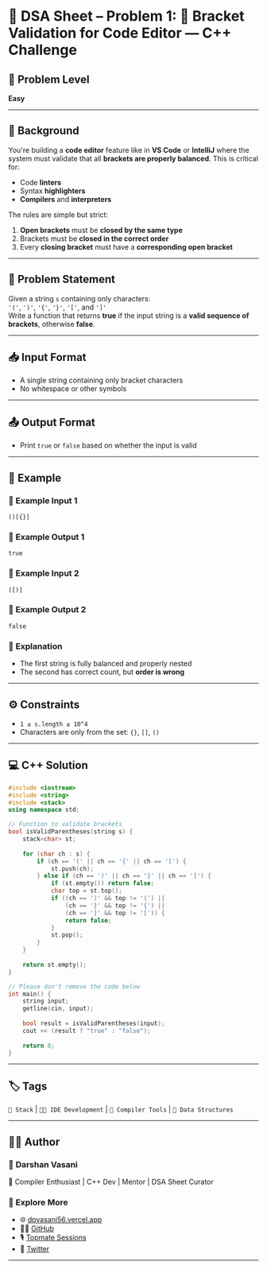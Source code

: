 # 🔐 DSA Sheet – Problem 1: 🧾 Bracket Validation for Code Editor — C++ Challenge

## 🧠 Problem Level  
**Easy**

---

## 🧩 Background  

You're building a **code editor** feature like in **VS Code** or **IntelliJ** where the system must validate that all **brackets are properly balanced**. This is critical for:
- Code **linters**
- Syntax **highlighters**
- **Compilers** and **interpreters**

The rules are simple but strict:
1. **Open brackets** must be **closed by the same type**  
2. Brackets must be **closed in the correct order**  
3. Every **closing bracket** must have a **corresponding open bracket**

---

## 📝 Problem Statement  

Given a string `s` containing only characters:  
`'('`, `')'`, `'{'`, `'}'`, `'['`, and `']'`  
Write a function that returns **true** if the input string is a **valid sequence of brackets**, otherwise **false**.

---

## 📥 Input Format  

- A single string containing only bracket characters  
- No whitespace or other symbols

---

## 📤 Output Format  

- Print `true` or `false` based on whether the input is valid

---

## 🧪 Example  

### 🔹 Example Input 1  
```
()[{}]
```

### 🔹 Example Output 1  
```
true
```

### 🔹 Example Input 2  
```
([)]
```

### 🔹 Example Output 2  
```
false
```

### 🧠 Explanation  
- The first string is fully balanced and properly nested  
- The second has correct count, but **order is wrong**

---

## ⚙️ Constraints  
- `1 ≤ s.length ≤ 10^4`  
- Characters are only from the set: `{}`, `[]`, `()`

---

## 💻 C++ Solution  

```cpp
#include <iostream>
#include <string>
#include <stack>
using namespace std;

// Function to validate brackets
bool isValidParentheses(string s) {
    stack<char> st;
    
    for (char ch : s) {
        if (ch == '(' || ch == '{' || ch == '[') {
            st.push(ch);
        } else if (ch == ')' || ch == '}' || ch == ']') {
            if (st.empty()) return false;
            char top = st.top();
            if ((ch == ')' && top != '(') ||
                (ch == '}' && top != '{') ||
                (ch == ']' && top != '[')) {
                return false;
            }
            st.pop();
        }
    }
    
    return st.empty();
}

// Please don't remove the code below
int main() {
    string input;
    getline(cin, input);
    
    bool result = isValidParentheses(input);
    cout << (result ? "true" : "false");
    
    return 0;
}
```

---

## 🏷️ Tags  
`🧮 Stack` | `🧑‍💻 IDE Development` | `🧰 Compiler Tools` | `🧱 Data Structures`

---

## 👨‍💻 Author  

### 🚀 **Darshan Vasani**  
🔧 Compiler Enthusiast | C++ Dev | Mentor | DSA Sheet Curator

### 🔗 Explore More  
- 🌐 [dpvasani56.vercel.app](https://dpvasani56.vercel.app)  
- 🧑‍💻 [GitHub](https://github.com/dpvasani)  
- 🎙️ [Topmate Sessions](https://topmate.io/dpvasani56)  
- 🧵 [Twitter](https://x.com/vasanidarshan56)

---

